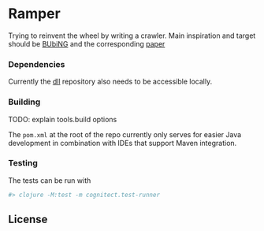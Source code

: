 # Ramper

Trying to reinvent the wheel by writing a crawler. Main inspiration and target should be
[BUbiNG](https://github.com/LAW-Unimi/BUbiNG) and the corresponding
[paper](https://vigna.di.unimi.it/ftp/papers/BUbiNG.pdf)

### Dependencies

Currently the [dll](https://github.com/FiV0/dll.git) repository also needs to be accessible locally.

### Building

TODO: explain tools.build options

The `pom.xml` at the root of the repo currently only serves for easier Java development
in combination with IDEs that support Maven integration.

### Testing

The tests can be run with
```bash
#> clojure -M:test -m cognitect.test-runner
```

## License
